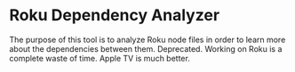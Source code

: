# Roku Dependency Analyzer
The purpose of this tool is to analyze Roku node files in order to learn more about the dependencies between them.
Deprecated. Working on Roku is a complete waste of time. Apple TV is much better.
